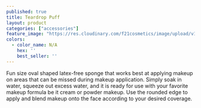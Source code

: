```yaml
---
published: true
title: Teardrop Puff
layout: product
categories: ["accessories"]
feature_image: "https://res.cloudinary.com/f21cosmetics/image/upload/v1492506651/teardrop_puff.jpg"
colors:
  - color_name: N/A
    hex: ''
    best_seller: ''
---
```

Fun size oval shaped latex-free sponge that works best at applying makeup on areas that can be missed during makeup application. Simply soak in water, squeeze out excess water, and it is ready for use with your favorite makeup formula be it cream or powder makeup. Use the rounded edge to apply and blend makeup onto the face according to your desired coverage.
